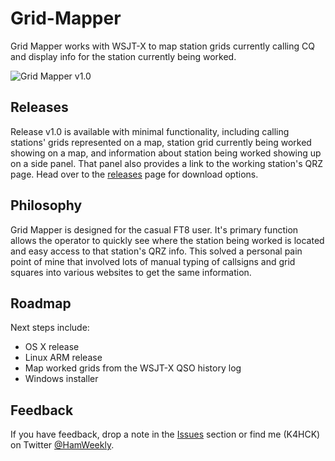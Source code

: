 # Grid-Mapper
Grid Mapper works with WSJT-X to map station grids currently calling CQ and display info for the station currently being worked.

![Grid Mapper v1.0](http://assets.midnightcheese.com/images/grid-mapper-v1.png "Grid Mapper v1.0")

## Releases
Release v1.0 is available with minimal functionality, including calling stations' grids represented on a map, station grid currently being worked showing on a map, and information about station being worked showing up on a side panel. That panel also provides a link to the working station's QRZ page.
Head over to the [releases](https://github.com/Cale/Grid-Mapper/releases "releases") page for download options.

## Philosophy
Grid Mapper is designed for the casual FT8 user. It's primary function allows the operator to quickly see where the station being worked is located and easy access to that station's QRZ info. This solved a personal pain point of mine that involved lots of manual typing of callsigns and grid squares into various websites to get the same information. 

## Roadmap
Next steps include:
* OS X release
* Linux ARM release
* Map worked grids from the WSJT-X QSO history log
* Windows installer

## Feedback
If you have feedback, drop a note in the [Issues](https://github.com/Cale/Grid-Mapper/issues "Issues") section or find me (K4HCK) on Twitter [@HamWeekly](https://twitter.com/hamweekly "Cale on Twitter").

